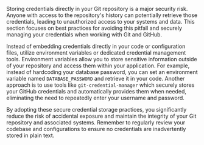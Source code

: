 Storing credentials directly in your Git repository is a major security risk. Anyone with access to the repository's history can potentially retrieve those credentials, leading to unauthorized access to your systems and data. This section focuses on best practices for avoiding this pitfall and securely managing your credentials when working with Git and GitHub.

Instead of embedding credentials directly in your code or configuration files, utilize environment variables or dedicated credential management tools. Environment variables allow you to store sensitive information outside of your repository and access them within your application. For example, instead of hardcoding your database password, you can set an environment variable named `DATABASE_PASSWORD` and retrieve it in your code. Another approach is to use tools like `git-credential-manager` which securely stores your GitHub credentials and automatically provides them when needed, eliminating the need to repeatedly enter your username and password.

By adopting these secure credential storage practices, you significantly reduce the risk of accidental exposure and maintain the integrity of your Git repository and associated systems. Remember to regularly review your codebase and configurations to ensure no credentials are inadvertently stored in plain text.